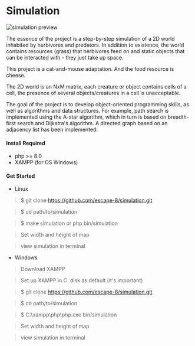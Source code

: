# Simulation

![simulation preview](https://live.staticflickr.com/65535/53600087601_a82bc221a6_b.jpg)

The essence of the project is a step-by-step simulation of a 2D world inhabited by herbivores and predators. In addition to existence, the world contains resources (grass) that herbivores feed on and static objects that can be interacted with - they just take up space.

This project is a cat-and-mouse adaptation. And the food resource is cheese.

The 2D world is an NxM matrix, each creature or object contains cells of a cell, the presence of several objects/creatures in a cell is unacceptable.

The goal of the project is to develop object-oriented programming skills, as well as algorithms and data structures. For example, path search is implemented using the A-star algorithm, which in turn is based on breadth-first search and Dijkstra's algorithm. A directed graph based on an adjacency list has been implemented.

#### Install Required
* php >= 8.0
* XAMPP (for OS Windows)

#### Get Started

* Linux

> $ git clone https://github.com/escape-8/simulation.git

> $ cd path/to/simulation

> $ make simulation or php bin/simulation

> Set width and height of map

> view simulation in terminal

* Windows

> Download XAMPP 

> Set up XAMPP in C: disk as default (it's important) 

> $ git clone https://github.com/escape-8/simulation.git

> $ cd path/to/simulation

> $ C:\xampp\php\php.exe bin/simulation

> Set width and height of map

> view simulation in terminal